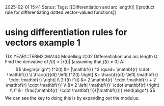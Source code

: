2025-02-01 15:41
Status: 
Tags: [[Differentiation and arc length]] [[product rule for differentiating dotted vector-valued functions]]
# using differentiation rules for vectors example 1

TD: YEAR1::TERM2::MA144 Modelling 2::02 Differentiation and arc length
Q: Find the derivative of $f(t) = |\mathbf{r}(t)|$ (assuming that $f(t) \neq 0$)
A: $$
\begin{align*}
f^2(t) &= |\mathbf{r}|^2 \quad= \mathbf{r} \cdot \mathbf{r} \\
\frac{d}{dt} \left[ f^2(t) \right] &= \frac{d}{dt} \left[ \mathbf{r} \cdot \mathbf{r} \right] \\
2 f(t) f'(t) &= 2 \mathbf{r}' \cdot \mathbf{r} + 2 \mathbf{r} \cdot \mathbf{r}' \\
&= 2 \left( \mathbf{r}' \cdot \mathbf{r} \right) \\
f' &= \frac{\mathbf{r}' \cdot \mathbf{r}}{|\mathbf{r}|}
\end{align*}
$$We can see the key to doing this is by expanding out the modulus.
<!--ID: 1738425045527-->
